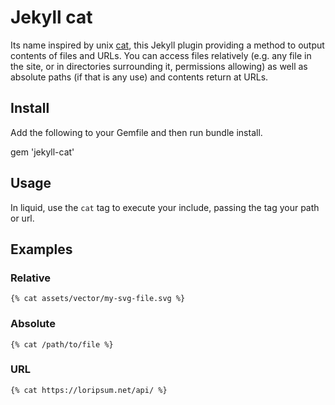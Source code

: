 # Jekyll cat

Its name inspired by unix [cat](https://en.wikipedia.org/wiki/Cat_(Unix)), this Jekyll plugin providing a method to output contents of files and URLs. You can access files relatively (e.g. any file in the site, or in directories surrounding it, permissions allowing) as well as absolute paths (if that is any use) and contents return at URLs.

## Install
Add the following to your Gemfile and then run bundle install.

gem 'jekyll-cat'

## Usage
In liquid, use the `cat` tag to execute your include, passing the tag your path or url.

## Examples
### Relative
```
{% cat assets/vector/my-svg-file.svg %}
```

### Absolute
```
{% cat /path/to/file %}
```

### URL
```
{% cat https://loripsum.net/api/ %}
```

